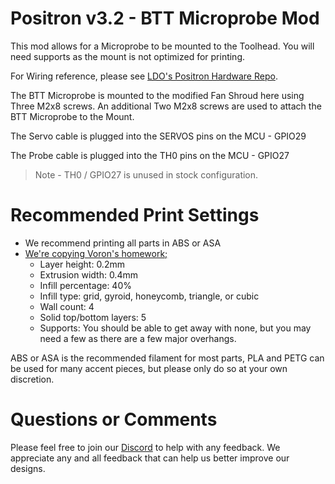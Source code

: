 # Positron v3.2 - BTT Microprobe Mod
This mod allows for a Microprobe to be mounted to the Toolhead. You will need supports as the mount is not optimized for printing.

For Wiring reference, please see [LDO's Positron Hardware Repo](https://github.com/MotorDynamicsLab/PositronHardware/tree/master/PositronV3.2).

The BTT Microprobe is mounted to the modified Fan Shroud here using Three M2x8 screws. An additional Two M2x8 screws are used to attach the BTT Microprobe to the Mount.

The Servo cable is plugged into the SERVOS pins on the MCU - GPIO29

The Probe cable is plugged into the TH0 pins on the MCU - GPIO27
> Note - TH0 / GPIO27 is unused in stock configuration.

# Recommended Print Settings

 - We recommend printing all parts in ABS or ASA
 - [We're copying Voron's homework;](https://docs.vorondesign.com/sourcing.html#print-settings)
    - Layer height: 0.2mm
    - Extrusion width: 0.4mm
    - Infill percentage: 40%
    - Infill type: grid, gyroid, honeycomb, triangle, or cubic
    - Wall count: 4
    - Solid top/bottom layers: 5
    - Supports: You should be able to get away with none, but you may need a few as there are a few major overhangs.

ABS or ASA is the recommended filament for most parts, PLA and PETG can be used for many accent pieces, but please only do so at your own discretion.

# Questions or Comments
Please feel free to join our [Discord](https://discord.gg/mGDkYZtyNY) to help with any feedback. We appreciate any and all feedback that can help us better improve our designs.
